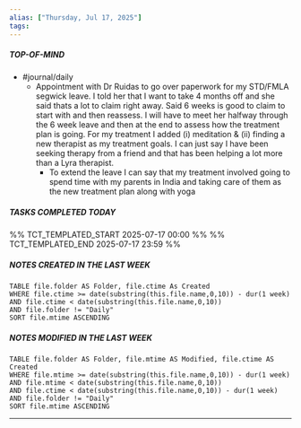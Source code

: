 ```yaml
---
alias: ["Thursday, Jul 17, 2025"]
tags: 
---
```

##### TOP-OF-MIND
- #journal/daily 
	- Appointment with Dr Ruidas to go over paperwork for my STD/FMLA segwick leave. I told her that I want to take 4 months off and she said thats a lot to claim right away. Said 6 weeks is good to claim to start with and then reassess. I will have to meet her halfway through the 6 week leave and then at the end to assess how the treatment plan is going. For my treatment I added (i) meditation & (ii) finding a new therapist as my treatment goals. I can just say I have been seeking therapy from a friend and that has been helping a lot more than a Lyra therapist. 
		- To extend the leave I can say that my treatment involved going to spend time with my parents in India and taking care of them as the new treatment plan along with yoga 

##### TASKS COMPLETED TODAY
%% TCT_TEMPLATED_START 2025-07-17 00:00 %%
%% TCT_TEMPLATED_END 2025-07-17 23:59 %%



##### NOTES CREATED IN THE LAST WEEK
``` dataview
TABLE file.folder AS Folder, file.ctime As Created
WHERE file.ctime >= date(substring(this.file.name,0,10)) - dur(1 week) 
AND file.ctime < date(substring(this.file.name,0,10)) 
AND file.folder != "Daily"
SORT file.mtime ASCENDING
```

##### NOTES MODIFIED IN THE LAST WEEK
``` dataview
TABLE file.folder AS Folder, file.mtime AS Modified, file.ctime AS Created
WHERE file.mtime >= date(substring(this.file.name,0,10)) - dur(1 week)
AND file.mtime < date(substring(this.file.name,0,10))
AND file.ctime < date(substring(this.file.name,0,10)) - dur(1 week)
AND file.folder != "Daily"
SORT file.mtime ASCENDING
```
---
